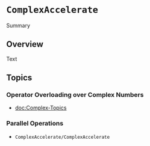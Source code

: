 # ``ComplexAccelerate``

<!--@START_MENU_TOKEN@-->Summary<!--@END_MENU_TOKEN@-->

## Overview

<!--@START_MENU_TOKEN@-->Text<!--@END_MENU_TOKEN@-->

## Topics

### Operator Overloading over Complex Numbers

- <doc:Complex-Topics>

### Parallel Operations

- ``ComplexAccelerate/ComplexAccelerate``
